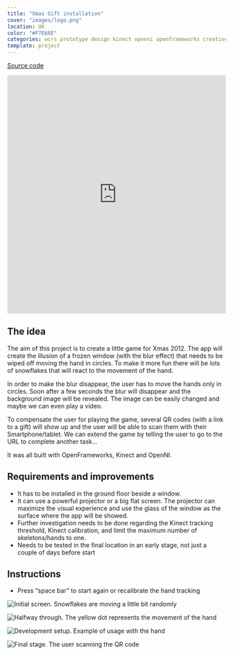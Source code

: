 ```yaml
---
title: "Xmas Gift installation"
cover: "images/logo.png"
location: UK
color: "#F7E68E"
categories: wcrs prototype design kinect openni openframeworks creative-tech inverted open-source
template: project
---
```


<p class="align-center">
<a class="btn" role="button" href="https://github.com/gazpachu/xmas-gift" target="_blank">Source code</a>
</p>

<iframe width="100%" height="550" src="https://www.youtube.com/embed/4uDsONxNdDg" frameborder="0" allow="accelerometer; autoplay; encrypted-media; gyroscope; picture-in-picture" allowfullscreen></iframe>

## The idea

The aim of this project is to create a little game for Xmas 2012. The app will create the illusion of a frozen window (with the blur effect) that needs to be wiped off moving the hand in circles. To make it more fun there will be lots of snowflakes that will react to the movement of the hand.

In order to make the blur disappear, the user has to move the hands only in circles. Soon after a few seconds the blur will disappear and the background image will be revealed. The image can be easily changed and maybe we can even play a video.

To compensate the user for playing the game, several QR codes (with a link to a gift) will show up and the user will be able to scan them with their Smartphone/tablet. We can extend the game by telling the user to go to the URL to complete another task...

It was all built with OpenFrameworks, Kinect and OpenNI.

## Requirements and improvements

- It has to be installed in the ground floor beside a window.
- It can use a powerful projector or a big flat screen. The projector can maximize the visual experience and use the glass of the window as the surface where the app will be showed.
- Further investigation needs to be done regarding the Kinect tracking threshold, Kinect calibration, and limit the maximum number of skeletons/hands to one.
- Needs to be tested in the final location in an early stage, not just a couple of days before start

## Instructions

- Press “space bar” to start again or recalibrate the hand tracking

![](/work/xmas-gift/images/1.jpg "Initial screen. Snowflakes are moving a little bit randomly")

![](/work/xmas-gift/images/2.jpg "Halfway through. The yellow dot represents the movement of the hand")

![](/work/xmas-gift/images/3.jpg "Development setup. Example of usage with the hand")

![](/work/xmas-gift/images/4.jpg "Final stage. The user scanning the QR code")

